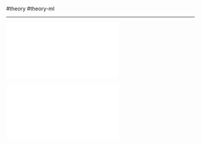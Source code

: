  #theory #theory-ml
 
---
![19.1. Прогноз слов РНС](2.%20Theory/Машинное%20обучение/Рекурентные%20нейронные%20сети/19.%20Прогноз%20слов/19.1.%20Прогноз%20слов%20РНС.md)

![19.2. Embedding слой](2.%20Theory/Машинное%20обучение/Рекурентные%20нейронные%20сети/19.%20Прогноз%20слов/19.2.%20Embedding%20слой.md)